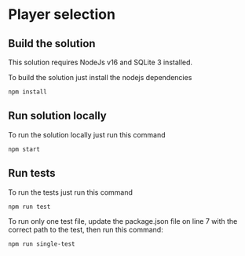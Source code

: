 # Player selection

## Build the solution
This solution requires NodeJs v16 and SQLite 3 installed.

To build the solution just install the nodejs dependencies
```shell
npm install
```

## Run solution locally
To run the solution locally just run this command

```shell
npm start
```

## Run tests
To run the tests just run this command

```shell
npm run test
```

To run only one test file, update the package.json file on line 7 with the correct path to the test, then run this command:

```shell
npm run single-test
```